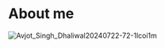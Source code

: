 # About me
![Avjot_Singh_Dhaliwal20240722-72-1lcoi1m](https://github.com/user-attachments/assets/934e5fe0-d93c-4594-9cc3-cbe48c79d856)
